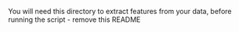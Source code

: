 You will need this directory to extract features from your data, before running the script - remove this README